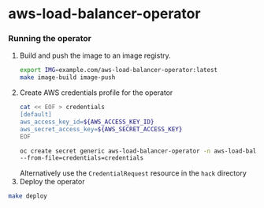 # aws-load-balancer-operator

### Running the operator

1. Build and push the image to an image registry.
    ```bash
    export IMG=example.com/aws-load-balancer-operator:latest
    make image-build image-push
    ```
2. Create AWS credentials profile for the operator
    ```bash
    cat << EOF > credentials
    [default]
    aws_access_key_id=${AWS_ACCESS_KEY_ID}
    aws_secret_access_key=${AWS_SECRET_ACCESS_KEY}
    EOF
    
    oc create secret generic aws-load-balancer-operator -n aws-load-balancer-operator \
    --from-file=credentials=credentials
    ```
   Alternatively use the `CredentialRequest` resource in the `hack` directory
3. Deploy the operator
  ```bash
  make deploy
  ```